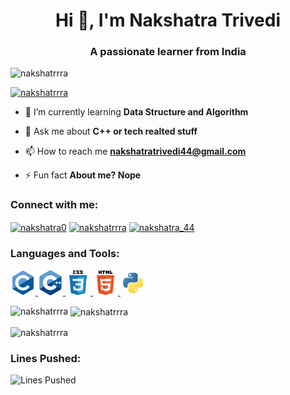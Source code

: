 <h1 align="center">Hi 👋, I'm Nakshatra Trivedi</h1>
<h3 align="center">A passionate learner from India</h3>

<p align="left"> <img src="https://komarev.com/ghpvc/?username=nakshatrrra&label=Profile%20views&color=0e75b6&style=flat" alt="nakshatrrra" /> </p>

<p align="left"> <a href="https://github.com/ryo-ma/github-profile-trophy"><img src="https://github-profile-trophy.vercel.app/?username=nakshatrrra" alt="nakshatrrra" /></a> </p>

- 🌱 I’m currently learning **Data Structure and Algorithm**

- 💬 Ask me about **C++ or tech realted stuff**

- 📫 How to reach me **nakshatratrivedi44@gmail.com**

- ⚡ Fun fact **About me? Nope**

<h3 align="left">Connect with me:</h3>
<p align="left">
<a href="https://twitter.com/nakshatra0" target="blank"><img align="center" src="https://raw.githubusercontent.com/rahuldkjain/github-profile-readme-generator/master/src/images/icons/Social/twitter.svg" alt="nakshatra0" height="30" width="40" /></a>
<a href="https://instagram.com/nakshatrrra" target="blank"><img align="center" src="https://raw.githubusercontent.com/rahuldkjain/github-profile-readme-generator/master/src/images/icons/Social/instagram.svg" alt="nakshatrrra" height="30" width="40" /></a>
<a href="https://www.codechef.com/users/nakshatra_44" target="blank"><img align="center" src="https://cdn.jsdelivr.net/npm/simple-icons@3.1.0/icons/codechef.svg" alt="nakshatra_44" height="30" width="40" /></a>
</p>

<h3 align="left">Languages and Tools:</h3>
<p align="left"> <a href="https://www.cprogramming.com/" target="_blank" rel="noreferrer"> <img src="https://raw.githubusercontent.com/devicons/devicon/master/icons/c/c-original.svg" alt="c" width="40" height="40"/> </a> <a href="https://www.w3schools.com/cpp/" target="_blank" rel="noreferrer"> <img src="https://raw.githubusercontent.com/devicons/devicon/master/icons/cplusplus/cplusplus-original.svg" alt="cplusplus" width="40" height="40"/> </a> <a href="https://www.w3schools.com/css/" target="_blank" rel="noreferrer"> <img src="https://raw.githubusercontent.com/devicons/devicon/master/icons/css3/css3-original-wordmark.svg" alt="css3" width="40" height="40"/> </a> <a href="https://www.w3.org/html/" target="_blank" rel="noreferrer"> <img src="https://raw.githubusercontent.com/devicons/devicon/master/icons/html5/html5-original-wordmark.svg" alt="html5" width="40" height="40"/> </a> <a href="https://www.python.org" target="_blank" rel="noreferrer"> <img src="https://raw.githubusercontent.com/devicons/devicon/master/icons/python/python-original.svg" alt="python" width="40" height="40"/> </a> </p>

<p><img align="left" src="https://github-readme-stats.vercel.app/api/top-langs?username=nakshatrrra&show_icons=true&locale=en&layout=compact" alt="nakshatrrra" /></p>

<p>&nbsp;<img align="center" src="https://github-readme-stats.vercel.app/api?username=nakshatrrra&show_icons=true&locale=en" alt="nakshatrrra" /></p>

<p><img align="center" src="https://github-readme-streak-stats.herokuapp.com/?user=nakshatrrra&" alt="nakshatrrra" /></p>


<h3 align="left">Lines Pushed:</h3>
<p align="left"> 
  <img src="https://img.shields.io/github/commit-activity/y/nakshatrrra/nakshatrrra?label=Lines%20Pushed&style=flat-square" alt="Lines Pushed" />
</p>

